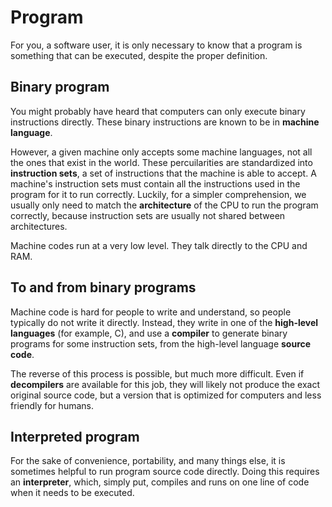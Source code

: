 # Program

For you, a software user, it is only necessary to know that a program is something that can be executed, despite the proper definition.

## Binary program

You might probably have heard that computers can only execute binary instructions directly. These binary instructions are known to be in **machine language**.

However, a given machine only accepts some machine languages, not all the ones that exist in the world. These percuilarities are standardized into **instruction sets**, a set of instructions that the machine is able to accept. A machine's instruction sets must contain all the instructions used in the program for it to run correctly. Luckily, for a simpler comprehension, we usually only need to match the **architecture** of the CPU to run the program correctly, because instruction sets are usually not shared between architectures.

Machine codes run at a very low level. They talk directly to the CPU and RAM.

## To and from binary programs

Machine code is hard for people to write and understand, so people typically do not write it directly. Instead, they write in one of the **high-level languages** (for example, C), and use a **compiler** to generate binary programs for some instruction sets, from the high-level language **source code**.

The reverse of this process is possible, but much more difficult. Even if **decompilers** are available for this job, they will likely not produce the exact original source code, but a version that is optimized for computers and less friendly for humans.

## Interpreted program

For the sake of convenience, portability, and many things else, it is sometimes helpful to run program source code directly. Doing this requires an **interpreter**, which, simply put, compiles and runs on one line of code when it needs to be executed.